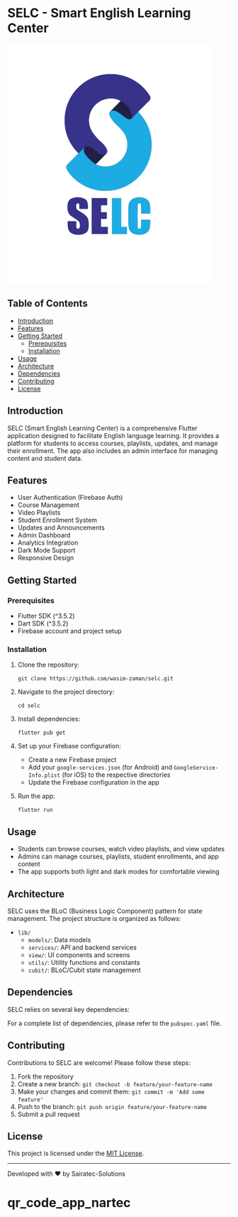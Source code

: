 # SELC - Smart English Learning Center

![SELC Logo](assets/icons/selc_logo.png)

## Table of Contents

- [Introduction](#introduction)
- [Features](#features)
- [Getting Started](#getting-started)
  - [Prerequisites](#prerequisites)
  - [Installation](#installation)
- [Usage](#usage)
- [Architecture](#architecture)
- [Dependencies](#dependencies)
- [Contributing](#contributing)
- [License](#license)

## Introduction

SELC (Smart English Learning Center) is a comprehensive Flutter application designed to facilitate English language learning. It provides a platform for students to access courses, playlists, updates, and manage their enrollment. The app also includes an admin interface for managing content and student data.

## Features

- User Authentication (Firebase Auth)
- Course Management
- Video Playlists
- Student Enrollment System
- Updates and Announcements
- Admin Dashboard
- Analytics Integration
- Dark Mode Support
- Responsive Design

## Getting Started

### Prerequisites

- Flutter SDK (^3.5.2)
- Dart SDK (^3.5.2)
- Firebase account and project setup

### Installation

1. Clone the repository:

   ```
   git clone https://github.com/wasim-zaman/selc.git
   ```

2. Navigate to the project directory:

   ```
   cd selc
   ```

3. Install dependencies:

   ```
   flutter pub get
   ```

4. Set up your Firebase configuration:

   - Create a new Firebase project
   - Add your `google-services.json` (for Android) and `GoogleService-Info.plist` (for iOS) to the respective directories
   - Update the Firebase configuration in the app

5. Run the app:
   ```
   flutter run
   ```

## Usage

- Students can browse courses, watch video playlists, and view updates
- Admins can manage courses, playlists, student enrollments, and app content
- The app supports both light and dark modes for comfortable viewing

## Architecture

SELC uses the BLoC (Business Logic Component) pattern for state management. The project structure is organized as follows:

- `lib/`
  - `models/`: Data models
  - `services/`: API and backend services
  - `view/`: UI components and screens
  - `utils/`: Utility functions and constants
  - `cubit/`: BLoC/Cubit state management

## Dependencies

SELC relies on several key dependencies:

For a complete list of dependencies, please refer to the `pubspec.yaml` file.

## Contributing

Contributions to SELC are welcome! Please follow these steps:

1. Fork the repository
2. Create a new branch: `git checkout -b feature/your-feature-name`
3. Make your changes and commit them: `git commit -m 'Add some feature'`
4. Push to the branch: `git push origin feature/your-feature-name`
5. Submit a pull request

## License

This project is licensed under the [MIT License](LICENSE).

---

Developed with ❤️ by Sairatec-Solutions
# qr_code_app_nartec
